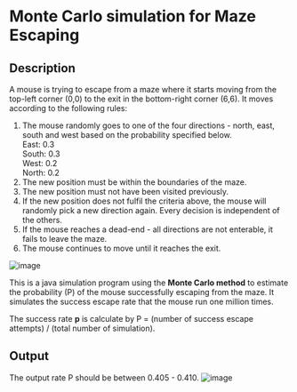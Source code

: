 # Monte Carlo simulation for Maze Escaping

## Description

A mouse is trying to escape from a maze where it starts moving from the top-left corner (0,0) to the exit in the bottom-right corner (6,6). It moves according to the following rules:

1. The mouse randomly goes to one of the four directions - north, east, south and west based on the probability specified below.<br />East: 0.3 <br />South: 0.3 <br />West: 0.2 <br />North: 0.2
2. The new position must be within the boundaries of the maze.
3. The new position must not have been visited previously.
4. If the new position does not fulfil the criteria above, the mouse will randomly pick a new direction again. Every decision is independent of the others.
5. If the mouse reaches a dead-end - all directions are not enterable, it fails to leave the maze.
6. The mouse continues to move until it reaches the exit.

![image](https://user-images.githubusercontent.com/44689459/168558078-eb0341e4-7ecf-4118-9ea5-6a92e75e5fcb.png)

This is a java simulation program using the **Monte Carlo method** to estimate the probability (P) of the mouse successfully escaping from the maze. It simulates the success escape rate that the mouse run one million times.

The success rate **p** is calculate by P = (number of success escape attempts) / (total number of simulation).

## Output

The output rate P should be between 0.405 - 0.410.
![image](https://user-images.githubusercontent.com/44689459/169756451-0ad68b4d-e2c9-4eed-9bfd-20cdda91b6eb.png)

